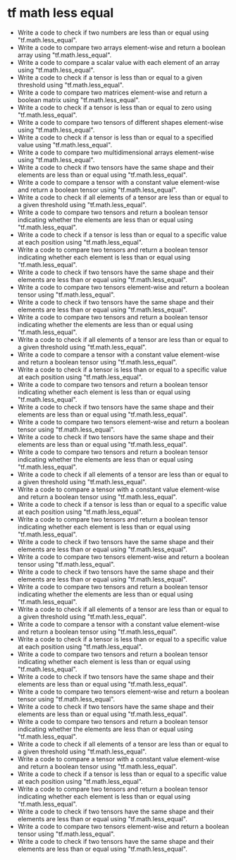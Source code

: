 # tf math less equal

- Write a code to check if two numbers are less than or equal using "tf.math.less_equal".
- Write a code to compare two arrays element-wise and return a boolean array using "tf.math.less_equal".
- Write a code to compare a scalar value with each element of an array using "tf.math.less_equal".
- Write a code to check if a tensor is less than or equal to a given threshold using "tf.math.less_equal".
- Write a code to compare two matrices element-wise and return a boolean matrix using "tf.math.less_equal".
- Write a code to check if a tensor is less than or equal to zero using "tf.math.less_equal".
- Write a code to compare two tensors of different shapes element-wise using "tf.math.less_equal".
- Write a code to check if a tensor is less than or equal to a specified value using "tf.math.less_equal".
- Write a code to compare two multidimensional arrays element-wise using "tf.math.less_equal".
- Write a code to check if two tensors have the same shape and their elements are less than or equal using "tf.math.less_equal".
- Write a code to compare a tensor with a constant value element-wise and return a boolean tensor using "tf.math.less_equal".
- Write a code to check if all elements of a tensor are less than or equal to a given threshold using "tf.math.less_equal".
- Write a code to compare two tensors and return a boolean tensor indicating whether the elements are less than or equal using "tf.math.less_equal".
- Write a code to check if a tensor is less than or equal to a specific value at each position using "tf.math.less_equal".
- Write a code to compare two tensors and return a boolean tensor indicating whether each element is less than or equal using "tf.math.less_equal".
- Write a code to check if two tensors have the same shape and their elements are less than or equal using "tf.math.less_equal".
- Write a code to compare two tensors element-wise and return a boolean tensor using "tf.math.less_equal".
- Write a code to check if two tensors have the same shape and their elements are less than or equal using "tf.math.less_equal".
- Write a code to compare two tensors and return a boolean tensor indicating whether the elements are less than or equal using "tf.math.less_equal".
- Write a code to check if all elements of a tensor are less than or equal to a given threshold using "tf.math.less_equal".
- Write a code to compare a tensor with a constant value element-wise and return a boolean tensor using "tf.math.less_equal".
- Write a code to check if a tensor is less than or equal to a specific value at each position using "tf.math.less_equal".
- Write a code to compare two tensors and return a boolean tensor indicating whether each element is less than or equal using "tf.math.less_equal".
- Write a code to check if two tensors have the same shape and their elements are less than or equal using "tf.math.less_equal".
- Write a code to compare two tensors element-wise and return a boolean tensor using "tf.math.less_equal".
- Write a code to check if two tensors have the same shape and their elements are less than or equal using "tf.math.less_equal".
- Write a code to compare two tensors and return a boolean tensor indicating whether the elements are less than or equal using "tf.math.less_equal".
- Write a code to check if all elements of a tensor are less than or equal to a given threshold using "tf.math.less_equal".
- Write a code to compare a tensor with a constant value element-wise and return a boolean tensor using "tf.math.less_equal".
- Write a code to check if a tensor is less than or equal to a specific value at each position using "tf.math.less_equal".
- Write a code to compare two tensors and return a boolean tensor indicating whether each element is less than or equal using "tf.math.less_equal".
- Write a code to check if two tensors have the same shape and their elements are less than or equal using "tf.math.less_equal".
- Write a code to compare two tensors element-wise and return a boolean tensor using "tf.math.less_equal".
- Write a code to check if two tensors have the same shape and their elements are less than or equal using "tf.math.less_equal".
- Write a code to compare two tensors and return a boolean tensor indicating whether the elements are less than or equal using "tf.math.less_equal".
- Write a code to check if all elements of a tensor are less than or equal to a given threshold using "tf.math.less_equal".
- Write a code to compare a tensor with a constant value element-wise and return a boolean tensor using "tf.math.less_equal".
- Write a code to check if a tensor is less than or equal to a specific value at each position using "tf.math.less_equal".
- Write a code to compare two tensors and return a boolean tensor indicating whether each element is less than or equal using "tf.math.less_equal".
- Write a code to check if two tensors have the same shape and their elements are less than or equal using "tf.math.less_equal".
- Write a code to compare two tensors element-wise and return a boolean tensor using "tf.math.less_equal".
- Write a code to check if two tensors have the same shape and their elements are less than or equal using "tf.math.less_equal".
- Write a code to compare two tensors and return a boolean tensor indicating whether the elements are less than or equal using "tf.math.less_equal".
- Write a code to check if all elements of a tensor are less than or equal to a given threshold using "tf.math.less_equal".
- Write a code to compare a tensor with a constant value element-wise and return a boolean tensor using "tf.math.less_equal".
- Write a code to check if a tensor is less than or equal to a specific value at each position using "tf.math.less_equal".
- Write a code to compare two tensors and return a boolean tensor indicating whether each element is less than or equal using "tf.math.less_equal".
- Write a code to check if two tensors have the same shape and their elements are less than or equal using "tf.math.less_equal".
- Write a code to compare two tensors element-wise and return a boolean tensor using "tf.math.less_equal".
- Write a code to check if two tensors have the same shape and their elements are less than or equal using "tf.math.less_equal".